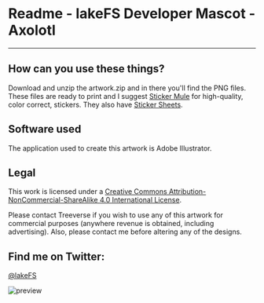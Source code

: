 # Readme -  lakeFS Developer Mascot - Axolotl
----------------------
 
## How can you use these things?

Download and unzip the artwork.zip and in there you'll find the PNG files. 
These files are ready to print and I suggest [Sticker Mule](https://www.stickermule.com/unlock?ref_id=2875244701&utm_medium=link&utm_source=invite) for high-quality, color correct, stickers. 
They also have [Sticker Sheets](https://www.stickermule.com/products/sticker-sheets).


## Software used
The application used to create this artwork is Adobe Illustrator.


## Legal

This work is licensed under a [Creative Commons Attribution-NonCommercial-ShareAlike 4.0 International License](http://creativecommons.org/licenses/by-nc-sa/4.0/).

Please contact Treeverse if you wish to use any of this artwork for commercial purposes (anywhere revenue is obtained, including advertising). Also, please contact me before altering any of the designs. 


## Find me on Twitter:

[@lakeFS](https://twitter.com/lakeFS)

![preview](https://github.com/treeverse/lakeFS-Developer-Advocate-Axolotl/blob/main/stickers.png)

